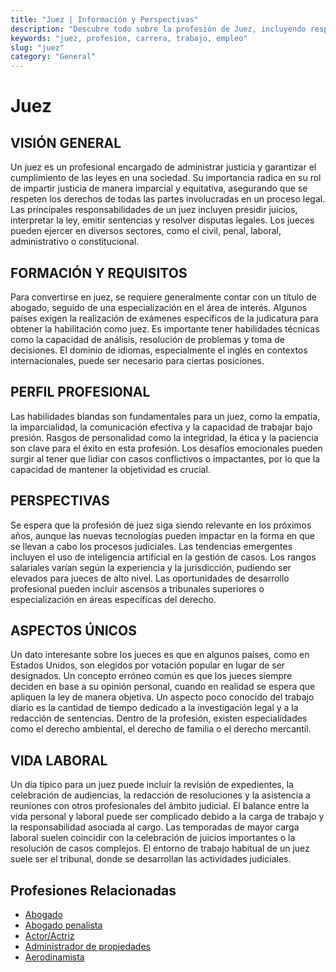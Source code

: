```yaml
---
title: "Juez | Información y Perspectivas"
description: "Descubre todo sobre la profesión de Juez, incluyendo responsabilidades, requisitos y oportunidades."
keywords: "juez, profesión, carrera, trabajo, empleo"
slug: "juez"
category: "General"
---
```


# Juez

## VISIÓN GENERAL

Un juez es un profesional encargado de administrar justicia y garantizar el cumplimiento de las leyes en una sociedad. Su importancia radica en su rol de impartir justicia de manera imparcial y equitativa, asegurando que se respeten los derechos de todas las partes involucradas en un proceso legal. Las principales responsabilidades de un juez incluyen presidir juicios, interpretar la ley, emitir sentencias y resolver disputas legales. Los jueces pueden ejercer en diversos sectores, como el civil, penal, laboral, administrativo o constitucional.

## FORMACIÓN Y REQUISITOS

Para convertirse en juez, se requiere generalmente contar con un título de abogado, seguido de una especialización en el área de interés. Algunos países exigen la realización de exámenes específicos de la judicatura para obtener la habilitación como juez. Es importante tener habilidades técnicas como la capacidad de análisis, resolución de problemas y toma de decisiones. El dominio de idiomas, especialmente el inglés en contextos internacionales, puede ser necesario para ciertas posiciones.

## PERFIL PROFESIONAL

Las habilidades blandas son fundamentales para un juez, como la empatía, la imparcialidad, la comunicación efectiva y la capacidad de trabajar bajo presión. Rasgos de personalidad como la integridad, la ética y la paciencia son clave para el éxito en esta profesión. Los desafíos emocionales pueden surgir al tener que lidiar con casos conflictivos o impactantes, por lo que la capacidad de mantener la objetividad es crucial.

## PERSPECTIVAS

Se espera que la profesión de juez siga siendo relevante en los próximos años, aunque las nuevas tecnologías pueden impactar en la forma en que se llevan a cabo los procesos judiciales. Las tendencias emergentes incluyen el uso de inteligencia artificial en la gestión de casos. Los rangos salariales varían según la experiencia y la jurisdicción, pudiendo ser elevados para jueces de alto nivel. Las oportunidades de desarrollo profesional pueden incluir ascensos a tribunales superiores o especialización en áreas específicas del derecho.

## ASPECTOS ÚNICOS

Un dato interesante sobre los jueces es que en algunos países, como en Estados Unidos, son elegidos por votación popular en lugar de ser designados. Un concepto erróneo común es que los jueces siempre deciden en base a su opinión personal, cuando en realidad se espera que apliquen la ley de manera objetiva. Un aspecto poco conocido del trabajo diario es la cantidad de tiempo dedicado a la investigación legal y a la redacción de sentencias. Dentro de la profesión, existen especialidades como el derecho ambiental, el derecho de familia o el derecho mercantil.

## VIDA LABORAL

Un día típico para un juez puede incluir la revisión de expedientes, la celebración de audiencias, la redacción de resoluciones y la asistencia a reuniones con otros profesionales del ámbito judicial. El balance entre la vida personal y laboral puede ser complicado debido a la carga de trabajo y la responsabilidad asociada al cargo. Las temporadas de mayor carga laboral suelen coincidir con la celebración de juicios importantes o la resolución de casos complejos. El entorno de trabajo habitual de un juez suele ser el tribunal, donde se desarrollan las actividades judiciales.
## Profesiones Relacionadas

- [Abogado](/profesiones/abogado/)
- [Abogado penalista](/profesiones/abogado-penalista/)
- [Actor/Actriz](/profesiones/actor-actriz/)
- [Administrador de propiedades](/profesiones/administrador-de-propiedades/)
- [Aerodinamista](/profesiones/aerodinamista/)

